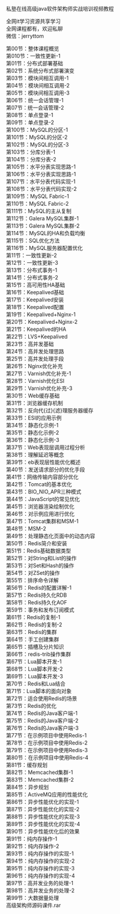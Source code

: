 私塾在线高级java软件架构师实战培训视频教程

全网it学习资源共享学习<br>全网课程都有，欢迎私聊<br>微信：jerryttom<br>

第00节：整体课程概览<br> 第010节：一致性更新-1<br> 第01节：分布式部署基础<br> 第02节：系统分布式部署演变<br> 第03节：模块间相互调用-1<br> 第04节：模块间相互调用-2<br> 第05节：模块间相互调用-3<br> 第06节：统一会话管理-1<br> 第07节：统一会话管理-2<br> 第08节：单点登录-1<br> 第09节：单点登录-2<br> 第100节：MySQL的分区-1<br> 第101节：MySQL的分区-2<br> 第102节：MySQL的分区-3<br> 第103节：分库分表-1<br> 第104节：分库分表-2<br> 第105节：水平分表实现思路-1<br> 第106节：水平分表实现思路-1<br> 第107节：水平分表代码实现-1<br> 第108节：水平分表代码实现-2<br> 第109节：MySQL Fabric-1<br> 第110节：MySQL Fabric-2<br> 第111节：MySQL的主从复制<br> 第112节：Galera MySQL集群-1<br> 第113节：Galera MySQL集群-2<br> 第114节：MySQL的HA和负载均衡<br> 第115节：SQL优化方法<br> 第116节：MySQL服务器配置优化<br> 第11节：一致性更新-2<br> 第12节：一致性更新-3<br> 第13节：分布式事务-1<br> 第14节：分布式事务-2<br> 第15节：高可用性HA基础<br> 第16节：Keepalived基础<br> 第17节：Keepalived安装<br> 第18节：Keepalived配置<br> 第19节：Keepalived+Nginx-1<br> 第20节：Keepalived+Nginx-2<br> 第21节：Keepalived的HA<br> 第22节：LVS+Keepalived<br> 第23节：高并发基础<br> 第24节：高并发处理思路<br> 第25节：高并发处理手段<br> 第26节：Nginx优化补充<br> 第27节：Varnish优化补充-1<br> 第28节：Varnish优化ESI<br> 第29节：Varnish优化补充-3<br> 第30节：Web缓存基础<br> 第31节：浏览器缓存机制<br> 第32节：反向代{过}{滤}理服务器缓存<br> 第33节：ESI的应用示例<br> 第34节：静态化示例-1<br> 第35节：静态化示例-2<br> 第36节：静态化示例-3<br> 第37节：Web表现层调用过程分析<br> 第38节：理解延迟等概念<br> 第39节：eb表现层性能优化概述<br> 第40节：发送请求部分的优化手段<br> 第41节：网络传输内容部分优化<br> 第42节：Tomcat的基本优化<br> 第43节：BIO_NIO_APR三种模式<br> 第44节：JavaScript的常见优化<br> 第45节：浏览器渲染绘制优化<br> 第46节：对示例应用进行优化<br> 第47节：Tomcat集群和MSM-1<br> 第48节：MSM-2<br> 第49节：处理静态化页面中的动态内容<br> 第50节：Redis简介和安装<br> 第51节：Redis基础数据类型<br> 第52节：对String和List的操作<br> 第53节：对Set和Hash的操作<br> 第54节：对ZSet的操作<br> 第55节：排序命令详解<br> 第56节：Redis的配置详解-1<br> 第57节：Redis持久化RDB<br> 第58节：Redis持久化AOF<br> 第59节：事务和发布订阅模式<br> 第61节：Redis的复制-1<br> 第62节：Redis的复制-2<br> 第63节：Redis的集群<br> 第64节：手工创建集群<br> 第65节：插槽及分片知识<br> 第66节：redis-trib操作集群<br> 第67节：Lua脚本开发-1<br> 第68节：Lua脚本开发-2<br> 第69节：Lua脚本开发-3<br> 第70节：Redis和Lua结合<br> 第71节：Lua脚本的面向对象<br> 第72节：适合使用Redis的场景<br> 第73节：Redis的优化<br> 第74节：Redis的Java客户端-1<br> 第75节：Redis的Java客户端-2<br> 第76节：Redis的Java客户端-3<br> 第77节：在示例项目中使用Redis-1<br> 第78节：在示例项目中使用Redis-2<br> 第79节：在示例项目中使用Redis-3<br> 第80节：在示例项目中使用Redis-4<br> 第81节：缓存规划<br> 第82节：Memcached集群-1<br> 第83节：Memcached集群-2<br> 第84节：异步规划<br> 第85节：ActiveMQ应用的性能优化<br> 第86节：异步性能优化的实现-1<br> 第87节：异步性能优化的实现-2<br> 第88节：异步性能优化的实现-3<br> 第89节：异步性能优化的实现-4<br> 第90节：异步性能优化后的效果<br> 第91节：纯内存操作-1<br> 第92节：纯内存操作-2<br> 第93节：纯内存操作的实现-1<br> 第94节：纯内存操作的实现-2<br> 第95节：纯内存操作的实现-3<br> 第96节：纯内存操作的实现-4<br> 第97节：高并发业务的处理-1<br> 第98节：高并发业务的处理-2<br> 第99节：大数据量处理<br> 高级架构师源码课件.rar